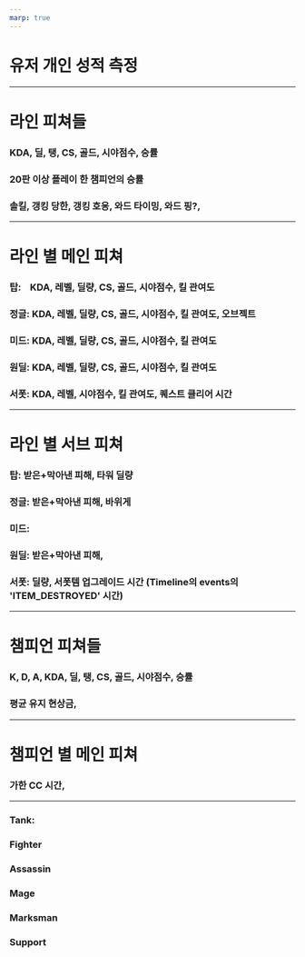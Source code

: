 ```yaml
---
marp: true
---
```


# 유저 개인 성적 측정

---

# 라인 피쳐들

### KDA, 딜, 탱, CS, 골드, 시야점수, 승률
### 20판 이상 플레이 한 챔피언의 승률
### 솔킬, 갱킹 당한, 갱킹 호응, 와드 타이밍, 와드 핑?, 

---

# 라인 별 메인 피쳐

### 탑:&nbsp;&nbsp;&nbsp;&nbsp;KDA, 레벨, 딜량, CS, 골드, 시야점수, 킬 관여도
### 정글: KDA, 레벨, 딜량, CS, 골드, 시야점수, 킬 관여도, 오브젝트
### 미드: KDA, 레벨, 딜량, CS, 골드, 시야점수, 킬 관여도
### 원딜: KDA, 레벨, 딜량, CS, 골드, 시야점수, 킬 관여도
### 서폿: KDA, 레벨, 시야점수, 킬 관여도, 퀘스트 클리어 시간

---

# 라인 별 서브 피쳐

### 탑: 받은+막아낸 피해, 타워 딜량
### 정글: 받은+막아낸 피해, 바위게
### 미드: 
### 원딜: 받은+막아낸 피해, 
### 서폿: 딜량, 서폿템 업그레이드 시간 (Timeline의 events의 'ITEM_DESTROYED' 시간)

---

# 챔피언 피쳐들

### K, D, A, KDA, 딜, 탱, CS, 골드, 시야점수, 승률
### 평균 유지 현상금, 

---

# 챔피언 별 메인 피쳐

### 가한 CC 시간, 

---

### Tank: 
### Fighter
### Assassin
### Mage
### Marksman
### Support